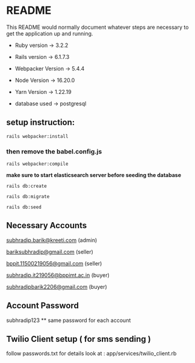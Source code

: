 # README

This README would normally document whatever steps are necessary to get the
application up and running.


* Ruby version -> 3.2.2

* Rails version -> 6.1.7.3

* Webpacker Version -> 5.4.4

* Node Version -> 16.20.0

* Yarn Version -> 1.22.19

* database used -> postgresql

## setup instruction:

```rails webpacker:install```

### then remove the babel.config.js

```rails webpacker:compile```

**make sure to start elasticsearch server before seeding the database**

```rails db:create```

```rails db:migrate```

```rails db:seed```

## Necessary Accounts

subhradip.barik@kreeti.com  (admin)

bariksubhradip@gmail.com  (seller)

bppit.11500219056@gmail.com (seller)

subhradip.it219056@bppimt.ac.in (buyer)

subhradipbarik2206@gmail.com (buyer)

## Account Password

subhradip123
** same password for each account

## Twilio Client setup ( for sms sending )

follow passwords.txt for details
look at : app/services/twilio_client.rb
